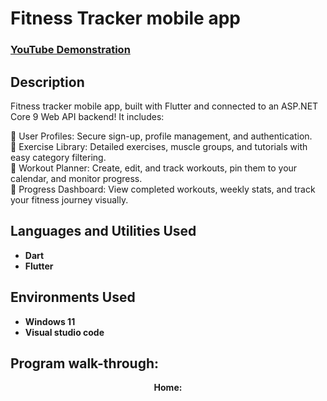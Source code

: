 <h1>Fitness Tracker mobile app</h1>

 ### [YouTube Demonstration](https://youtu.be/GPq6FFPi-u8)

<h2>Description</h2>
Fitness tracker mobile app, built with Flutter and connected to an ASP.NET Core 9 Web API backend! It includes:

<br/>

🔹 User Profiles: Secure sign-up, profile management, and authentication. 
<br/>
🔹 Exercise Library: Detailed exercises, muscle groups, and tutorials with easy category filtering. 
<br/>
🔹 Workout Planner: Create, edit, and track workouts, pin them to your calendar, and monitor progress. 
<br/>
🔹 Progress Dashboard: View completed workouts, weekly stats, and track your fitness journey visually.
<br />


<h2>Languages and Utilities Used</h2>

- <b>Dart</b>
- <b>Flutter</b>

<h2>Environments Used </h2>

- <b>Windows 11</b>
- <b>Visual studio code<b>

<h2>Program walk-through:</h2>

<p align="center">
Home: <br/>
<img src="https://i.imgur.com/NocgakH.png" height="500%" width="100% />
<br />
<br />
<img src="https://i.imgur.com/tfy6Vxz.png" height="500%" width="100% />
<br />
<br />
<img src="https://i.imgur.com/JQ48igB.png" height="500%" width="100% />
<br />
<br />
Profile: <br/>
<img src="https://i.imgur.com/M209XwF.png" height="500%" width="100% />
<br />
<br />
Exercise Library: <br/>
<img src="https://i.imgur.com/o9qB6gF.png" height="500%" width="100% />
<br />
<br />
Workout Planner: <br/>
<img src="https://i.imgur.com/Pya3jDm.png" height="500%" width="100% />
<br />
<br />
Custom Exercise: <br/>
<img src="https://i.imgur.com/GRkzJkY.png" height="500%" width="100% />
<br />
<br />
Calendar: <br/>
<img src="https://i.imgur.com/oM5R9op.png" height="500%" width="100% />
<br />
<br />
Dashboard: <br/>
<img src="https://i.imgur.com/HPMj2d6.png" height="500%" width="100% />
<br />
<br />
<img src="https://i.imgur.com/KR8Ld1J.png" height="500%" width="100% />
<br />
<br />
Register: <br/>
<img src="https://i.imgur.com/il5nHLj.png" height="500%" width="100% />
<br />
<br />
Sign in: <br/>
<img src="https://i.imgur.com/MlaDEwW.png" height="500%" width="100% />
<br />
<br />



